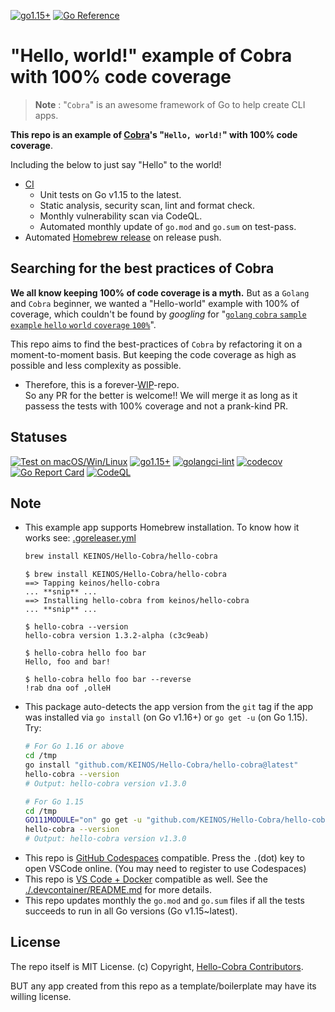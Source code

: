 <!-- markdownlint-disable MD001 MD041 -->
[![go1.15+](https://img.shields.io/badge/Go-1.15,%2016,%2017,%20latest-blue?logo=go)](https://github.com/KEINOS/dev-go/actions/workflows/go-versions.yml "Supported versions")
[![Go Reference](https://pkg.go.dev/badge/github.com/KEINOS/Hello-Cobra.svg)](https://pkg.go.dev/github.com/KEINOS/Hello-Cobra#section-documentation "Read generated documentation of the app")

# "Hello, world!" example of Cobra with 100% code coverage

> __Note__ : "`Cobra`" is an awesome framework of Go to help create CLI apps.

**This repo is an example of [Cobra](https://cobra.dev/)'s "`Hello, world!`" with 100% code coverage**.

Including the below to just say "Hello" to the world!

- [CI](./github/workflows/)
    - Unit tests on Go v1.15 to the latest.
    - Static analysis, security scan, lint and format check.
    - Monthly vulnerability scan via CodeQL.
    - Automated monthly update of `go.mod` and `go.sum` on test-pass.
- Automated [Homebrew release](https://github.com/KEINOS/homebrew-Hello-Cobra) on release push.

## Searching for the best practices of Cobra

**We all know keeping 100% of code coverage is a myth.** But as a `Golang` and `Cobra` beginner, we wanted a "Hello-world" example with 100% of coverage, which couldn't be found by _googling_ for "[`golang` `cobra` `sample` `example` `hello` `world` `coverage` `100%`](https://www.google.com/search?q=%22golang%22+cobra+sample+example+hello+world+coverage+100%)".

This repo aims to find the best-practices of `Cobra` by refactoring it on a moment-to-moment basis. But keeping the code coverage as high as possible and less complexity as possible.

- Therefore, this is a forever-[WIP](https://en.wikipedia.org/wiki/Work_in_progress)-repo.<br>So any PR for the better is welcome!!  We will merge it as long as it passess the tests with 100% coverage and not a prank-kind PR.

## Statuses

[![Test on macOS/Win/Linux](https://github.com/KEINOS/Hello-Cobra/actions/workflows/platform-test.yaml/badge.svg)](https://github.com/KEINOS/Hello-Cobra/actions/workflows/platform-test.yaml)
[![go1.15+](https://github.com/KEINOS/Hello-Cobra/actions/workflows/version-tests.yaml/badge.svg)](https://github.com/KEINOS/Hello-Cobra/actions/workflows/version-tests.yaml)
[![golangci-lint](https://github.com/KEINOS/Hello-Cobra/actions/workflows/golangci-lint.yaml/badge.svg)](https://github.com/KEINOS/Hello-Cobra/actions/workflows/golangci-lint.yaml)
[![codecov](https://codecov.io/gh/KEINOS/Hello-Cobra/branch/main/graph/badge.svg?token=R2B9UBIEUI)](https://codecov.io/gh/KEINOS/Hello-Cobra "View details on CodeCov.IO")
[![Go Report Card](https://goreportcard.com/badge/github.com/KEINOS/Hello-Cobra)](https://goreportcard.com/report/github.com/KEINOS/Hello-Cobra "View on Go Report Card")
[![CodeQL](https://github.com/KEINOS/Hello-Cobra/actions/workflows/codeQL-analysis.yaml/badge.svg)](https://github.com/KEINOS/Hello-Cobra/actions/workflows/codeQL-analysis.yaml "Vulnerability Scan")

## Note

- This example app supports Homebrew installation. To know how it works see: [.goreleaser.yml](./.goreleaser.yml)
    ```bash
    brew install KEINOS/Hello-Cobra/hello-cobra
    ```
    ```shellsession
    $ brew install KEINOS/Hello-Cobra/hello-cobra
    ==> Tapping keinos/hello-cobra
    ... **snip** ...
    ==> Installing hello-cobra from keinos/hello-cobra
    ... **snip** ...

    $ hello-cobra --version
    hello-cobra version 1.3.2-alpha (c3c9eab)

    $ hello-cobra hello foo bar
    Hello, foo and bar!

    $ hello-cobra hello foo bar --reverse
    !rab dna oof ,olleH
    ```
- This package auto-detects the app version from the `git` tag if the app was installed via `go install` (on Go v1.16+) or `go get -u` (on Go 1.15). Try:
    ```bash
    # For Go 1.16 or above
    cd /tmp
    go install "github.com/KEINOS/Hello-Cobra/hello-cobra@latest"
    hello-cobra --version
    # Output: hello-cobra version v1.3.0
    ```
    ```bash
    # For Go 1.15
    cd /tmp
    GO111MODULE="on" go get -u "github.com/KEINOS/Hello-Cobra/hello-cobra@latest"
    hello-cobra --version
    # Output: hello-cobra version v1.3.0
    ```
- This repo is [GitHub Codespaces](https://github.com/features/codespaces) compatible. Press the `.`(dot) key to open VSCode online. (You may need to register to use Codespaces)
- This repo is [VS Code + Docker](https://marketplace.visualstudio.com/items?itemName=ms-vscode-remote.vscode-remote-extensionpack) compatible as well. See the [./.devcontainer/README.md](./.devcontainer/README.md) for more details.
- This repo updates monthly the `go.mod` and `go.sum` files if all the tests succeeds to run in all Go versions (Go v1.15~latest).

## License

The repo itself is MIT License. (c) Copyright, [Hello-Cobra Contributors](https://github.com/KEINOS/Hello-Cobra/graphs/contributors).

BUT any app created from this repo as a template/boilerplate may have its willing license.
